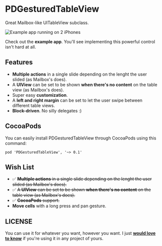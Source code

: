 PDGesturedTableView
===================

Great Mailbox-like UITableView subclass.

![Example app running on 2 iPhones](https://raw.github.com/Dromaguirre/PDGesturedTableView/master/Screenshots/github-pdgesturedtableview-1.png)

Check out the **example app**. You'll see implementing this powerful control isn't hard at all.

## Features

- **Multiple actions** in a single slide depending on the lenght the user slided (as Mailbox's does).
- A **UIView** can be set to be shown **when there's no content** on the table view (as Mailbox's does).
- Super easy **customization**.
- A **left and right margin** can be set to let the user swipe between different table views.
- **Block-driven**. No silly delegates :)

## CocoaPods

You can easily install PDGesturedTableView through CocoaPods using this command:

`pod 'PDGesturedTableView', '~> 0.1'`

## Wish List

- ✅ ~~**Multiple actions** in a single slide depending on the lenght the user slided (as Mailbox's does).~~
- ✅ ~~A **UIView** can be set to be shown **when there's no content** on the table view (as Mailbox's does).~~
- ✅ ~~**CocoaPods** support.~~
- **Move cells** with a long press and pan gesture.

## LICENSE

You can use it for whatever you want, however you want. I just **[would love to know](mailto:dromaguirre@gmail.com)** if you're using it in any project of yours.